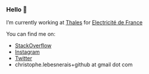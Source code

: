 ### Hello 👋

I’m currently working at [Thales](https://www.thalesgroup.com/) for [Electricité de France](https://www.edf.fr/)

You can find me on:

* [StackOverflow](http://stackoverflow.com/users/990193/christophe)
* [Instagram](https://www.instagram.com/christophe.lebesnerais/) 
* [Twitter](https://twitter.com/christophe_lb)
* christophe.lebesnerais+github at gmail dot com

<!--
**lebesnec/lebesnec** is a ✨ _special_ ✨ repository because its `README.md` (this file) appears on your GitHub profile.

Here are some ideas to get you started:

- 🔭 I’m currently working on ...
- 🌱 I’m currently learning ...
- 👯 I’m looking to collaborate on ...
- 🤔 I’m looking for help with ...
- 💬 Ask me about ...
- 📫 How to reach me: ...
- 😄 Pronouns: ...
- ⚡ Fun fact: ...
-->
